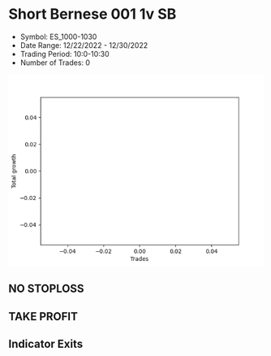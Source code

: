 # Short Bernese 001 1v SB 
- Symbol: ES_1000-1030
- Date Range: 12/22/2022 - 12/30/2022
- Trading Period: 10:0-10:30
- Number of Trades: 0

![Plot](ShortBernese0011vSBES_1000-1030.png)
## NO STOPLOSS














## TAKE PROFIT











## Indicator Exits

